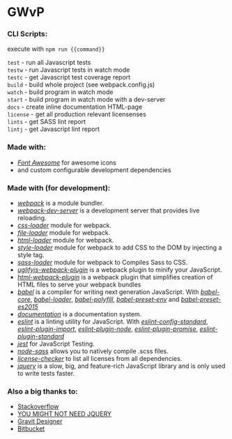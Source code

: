 # GWvP


### CLI Scripts:
execute with ``npm run {{command}}``

``test`` 	- run all Javascript tests    
``testw`` 	- run Javascript tests in watch mode    
``testc`` 	- get Javascript test coverage report    
``build`` 	- build whole project (see webpack.config.js)   
``watch``	- build program in watch mode    
``start`` 	- build program in watch mode with a dev-server   
``docs`` 	- create inline documentation HTML-page    
``license``	- get all production relevant licensenses    
``lints`` 	- get SASS lint report   
``lintj`` 	- get Javascript lint report    

### Made with:

* *[Font Awesome](http://fontawesome.io)* for awesome icons
* and custom configurable development dependencies

### Made with (for development):

 * *[webpack](https://webpack.js.org/)* is a module bundler.
 * *[webpack-dev-server](https://github.com/webpack/webpack-dev-server)* is a development server that provides live reloading.
 * *[css-loader](https://github.com/webpack-contrib/css-loader)* module for webpack.
 * *[file-loader](https://github.com/webpack-contrib/file-loader)* module for webpack.
 * *[html-loader](https://github.com/webpack-contrib/html-loader)* module for webpack.
 * *[style-loader](https://github.com/webpack-contrib/style-loader)* module for webpack to add CSS to the DOM by injecting a style tag.
 * *[sass-loader](https://github.com/webpack-contrib/sass-loader)* module for webpack to Compiles Sass to CSS.
 * *[uglifyjs-webpack-plugin](https://github.com/webpack-contrib/uglifyjs-webpack-plugin)* is a webpack plugin to minify your JavaScript.
 * *[html-webpack-plugin](https://github.com/jantimon/html-webpack-plugin)* is a webpack plugin that simplifies creation of HTML files to serve your webpack bundles
 * *[babel](https://babeljs.io/)* is a compiler for writing next generation JavaScript. With *[babel-core](https://github.com/babel/babel/tree/master/packages/babel-core)*, *[babel-loader](https://github.com/babel/babel-loader)*, *[babel-polyfill](https://github.com/babel/babel/tree/master/packages/babel-polyfill)*, *[babel-preset-env](https://github.com/babel/babel-preset-env)* and *[babel-preset-es2015](https://github.com/babel/babel/tree/master/packages/babel-preset-es2015)*
 * *[documentation](http://documentation.js.org/)* is a documentation system.
 * *[eslint](https://eslint.org/)* is a linting utility for JavaScript. With  *[eslint-config-standard](https://github.com/standard/eslint-config-standard)*,
 *[eslint-plugin-import](https://github.com/benmosher/eslint-plugin-import)*, *[eslint-plugin-node](https://github.com/mysticatea/eslint-plugin-node)*, *[eslint-plugin-promise](https://github.com/xjamundx/eslint-plugin-promise)*, *[eslint-plugin-standard](https://github.com/xjamundx/eslint-plugin-standard)*
 * *[jest](https://facebook.github.io/jest/)* for JavaScript Testing.
 * *[node-sass](https://github.com/sass/node-sass)* allows you to natively compile .scss files.
 * *[license-checker](https://github.com/davglass/license-checker)* to list all licenses from all dependencies.
 * *[jquery](https://jquery.com/)*  is a slow, big, and feature-rich JavaScript library and is only used to write tests faster.

### Also a big thanks to:

* [Stackoverflow](https://stackoverflow.com)
* [YOU MIGHT NOT NEED JQUERY](http://youmightnotneedjquery.com/)
* [Gravit Designer](https://designer.gravit.io/)
* [Bitbucket](https://bitbucket.org)
